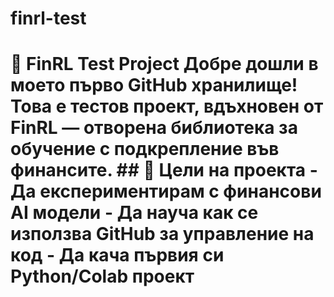 # finrl-test
# 🚀 FinRL Test Project  Добре дошли в моето първо GitHub хранилище! Това е тестов проект, вдъхновен от FinRL — отворена библиотека за обучение с подкрепление във финансите.  ## 📌 Цели на проекта  - Да експериментирам с финансови AI модели - Да науча как се използва GitHub за управление на код - Да кача първия си Python/Colab проект  
